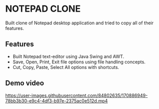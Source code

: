 # NOTEPAD CLONE

Built clone of Notepad desktop application and tried to copy all of their features. 


## Features

 - Built Notepad text-editor using Java Swing and AWT.
 - Save, Open, Print, Exit file options using file handling concepts.
 - Cut, Copy, Paste, Select All options with shortcuts.
 
## Demo video
https://user-images.githubusercontent.com/84802635/170886949-78bb3b30-e9c4-4df3-b97e-2375ac0e512d.mp4

